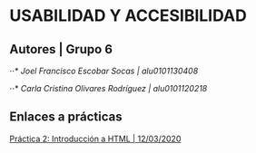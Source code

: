 # USABILIDAD Y ACCESIBILIDAD

## Autores | Grupo 6


⋅⋅* *Joel Francisco Escobar Socas | alu0101130408*


⋅⋅* *Carla Cristina Olivares Rodríguez | alu0101120218*


## Enlaces a prácticas 


[Práctica 2: Introducción a HTML | 12/03/2020](https://github.com/ccolivares/UyA/blob/master/index_Bank.html)







